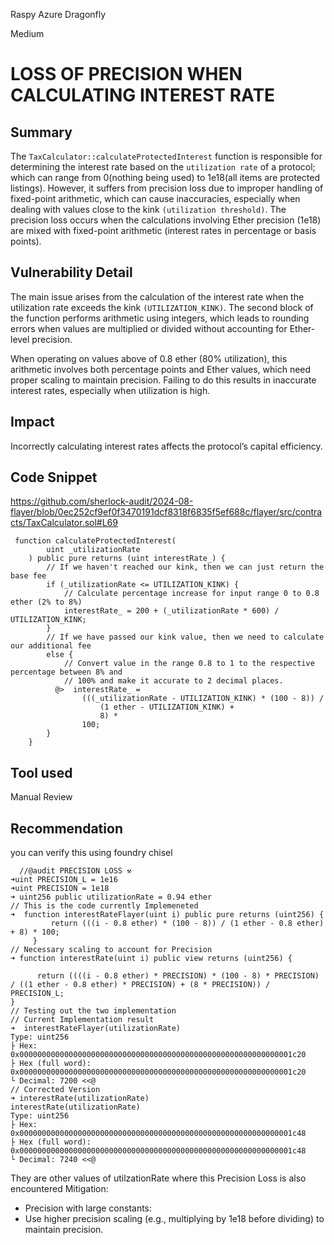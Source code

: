 Raspy Azure Dragonfly

Medium

# LOSS OF PRECISION WHEN CALCULATING INTEREST RATE

## Summary
The ``TaxCalculator::calculateProtectedInterest``  function is responsible for determining the interest rate based on the ``utilization rate`` of a protocol; which can range from 0(nothing being used) to 1e18(all items are protected listings). However, it suffers from precision loss due to improper handling of fixed-point arithmetic, which can cause inaccuracies, especially when dealing with values close to the kink ``(utilization threshold)``. The precision loss occurs when the calculations involving Ether precision (1e18) are mixed with fixed-point arithmetic (interest rates in percentage or basis points).
## Vulnerability Detail
The main issue arises from the calculation of the interest rate when the utilization rate exceeds the kink ``(UTILIZATION_KINK)``. The second block of the function performs arithmetic using integers, which leads to rounding errors when values are multiplied or divided without accounting for Ether-level precision.

When operating on values above of 0.8 ether (80% utilization), this arithmetic involves both percentage points and Ether values, which need proper scaling to maintain precision. Failing to do this results in inaccurate interest rates, especially when utilization is high.
## Impact
 Incorrectly calculating interest rates affects the protocol’s capital efficiency.
## Code Snippet
https://github.com/sherlock-audit/2024-08-flayer/blob/0ec252cf9ef0f3470191dcf8318f6835f5ef688c/flayer/src/contracts/TaxCalculator.sol#L69
```solidity
 function calculateProtectedInterest(
        uint _utilizationRate
    ) public pure returns (uint interestRate_) {
        // If we haven't reached our kink, then we can just return the base fee
        if (_utilizationRate <= UTILIZATION_KINK) {
            // Calculate percentage increase for input range 0 to 0.8 ether (2% to 8%)
            interestRate_ = 200 + (_utilizationRate * 600) / UTILIZATION_KINK;
        }
        // If we have passed our kink value, then we need to calculate our additional fee
        else {
            // Convert value in the range 0.8 to 1 to the respective percentage between 8% and
            // 100% and make it accurate to 2 decimal places.
          @>  interestRate_ =
                (((_utilizationRate - UTILIZATION_KINK) * (100 - 8)) /
                    (1 ether - UTILIZATION_KINK) +
                    8) *
                100;
        }
    }
```
## Tool used

Manual Review

## Recommendation
you can verify this using foundry chisel
```solidity
  //@audit PRECISION LOSS ⚒️
➜uint PRECISION_L = 1e16
➜uint PRECISION = 1e18
➜ uint256 public utilizationRate = 0.94 ether
// This is the code currently Implemeneted
➜  function interestRateFlayer(uint i) public pure returns (uint256) {
         return (((i - 0.8 ether) * (100 - 8)) / (1 ether - 0.8 ether) + 8) * 100;
     }
// Necessary scaling to account for Precision
➜ function interestRate(uint i) public view returns (uint256) {

      return ((((i - 0.8 ether) * PRECISION) * (100 - 8) * PRECISION) / ((1 ether - 0.8 ether) * PRECISION) + (8 * PRECISION)) / PRECISION_L;
}
// Testing out the two implementation
// Current Implementation result
➜  interestRateFlayer(utilizationRate)
Type: uint256
├ Hex: 0x0000000000000000000000000000000000000000000000000000000000001c20
├ Hex (full word): 0x0000000000000000000000000000000000000000000000000000000000001c20
└ Decimal: 7200 <<@
// Corrected Version
➜ interestRate(utilizationRate)
interestRate(utilizationRate)
Type: uint256
├ Hex: 0x0000000000000000000000000000000000000000000000000000000000001c48
├ Hex (full word): 0x0000000000000000000000000000000000000000000000000000000000001c48
└ Decimal: 7240 <<@
```
They are other values of utilzationRate where this Precision Loss is also encountered
 Mitigation:
  - Precision with large constants:
   - Use higher precision scaling (e.g., multiplying by 1e18 before dividing) to maintain precision.